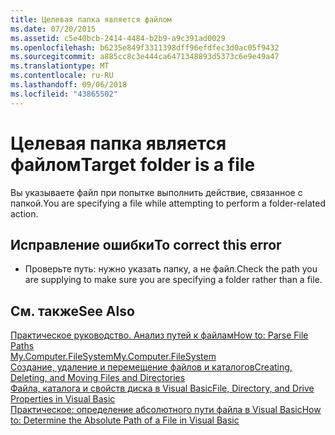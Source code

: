 ```yaml
---
title: Целевая папка является файлом
ms.date: 07/20/2015
ms.assetid: c5e40bcb-2414-4484-b2b9-a9c391ad0029
ms.openlocfilehash: b6235e849f3311398dff96efdfec3d0ac05f9432
ms.sourcegitcommit: a885cc8c3e444ca6471348893d5373c6e9e49a47
ms.translationtype: MT
ms.contentlocale: ru-RU
ms.lasthandoff: 09/06/2018
ms.locfileid: "43865502"
---
```

# <a name="target-folder-is-a-file"></a><span data-ttu-id="1e444-102">Целевая папка является файлом</span><span class="sxs-lookup"><span data-stu-id="1e444-102">Target folder is a file</span></span>
<span data-ttu-id="1e444-103">Вы указываете файл при попытке выполнить действие, связанное с папкой.</span><span class="sxs-lookup"><span data-stu-id="1e444-103">You are specifying a file while attempting to perform a folder-related action.</span></span>  
  
## <a name="to-correct-this-error"></a><span data-ttu-id="1e444-104">Исправление ошибки</span><span class="sxs-lookup"><span data-stu-id="1e444-104">To correct this error</span></span>  
  
-   <span data-ttu-id="1e444-105">Проверьте путь: нужно указать папку, а не файл.</span><span class="sxs-lookup"><span data-stu-id="1e444-105">Check the path you are supplying to make sure you are specifying a folder rather than a file.</span></span>  
  
## <a name="see-also"></a><span data-ttu-id="1e444-106">См. также</span><span class="sxs-lookup"><span data-stu-id="1e444-106">See Also</span></span>  
 [<span data-ttu-id="1e444-107">Практическое руководство. Анализ путей к файлам</span><span class="sxs-lookup"><span data-stu-id="1e444-107">How to: Parse File Paths</span></span>](../../visual-basic/developing-apps/programming/drives-directories-files/how-to-parse-file-paths.md)  
 [<span data-ttu-id="1e444-108">My.Computer.FileSystem</span><span class="sxs-lookup"><span data-stu-id="1e444-108">My.Computer.FileSystem</span></span>](xref:Microsoft.VisualBasic.FileIO.FileSystem)  
 [<span data-ttu-id="1e444-109">Создание, удаление и перемещение файлов и каталогов</span><span class="sxs-lookup"><span data-stu-id="1e444-109">Creating, Deleting, and Moving Files and Directories</span></span>](../../visual-basic/developing-apps/programming/drives-directories-files/creating-deleting-and-moving-files-and-directories.md)  
 [<span data-ttu-id="1e444-110">Файла, каталога и свойств диска в Visual Basic</span><span class="sxs-lookup"><span data-stu-id="1e444-110">File, Directory, and Drive Properties in Visual Basic</span></span>](https://msdn.microsoft.com/library/131593e9-d1b0-4c89-9c03-ae8afc458829)  
 [<span data-ttu-id="1e444-111">Практическое: определение абсолютного пути файла в Visual Basic</span><span class="sxs-lookup"><span data-stu-id="1e444-111">How to: Determine the Absolute Path of a File in Visual Basic</span></span>](https://msdn.microsoft.com/library/4c6769df-e9b9-4b69-bfdf-ce4cfbda30ff)
